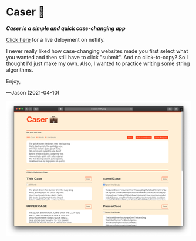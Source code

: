 # Caser 💼
***Caser is a simple and quick case-changing app***

[Click here](https://caser.netlify.app/) for a live deloyment on netlify.

I never really liked how case-changing websites made you first select what you wanted and then still have to click "submit". And no click-to-copy? So I thought I'd just make my own. Also, I wanted to practice writing some string algorithms.

Enjoy,

—Jason (2021-04-10)

![Screenshot of Caser App](https://raw.githubusercontent.com/jasonflorentino/caser-app/main/demo/screenshot.png)
